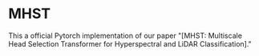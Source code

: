 # MHST 
This a official Pytorch implementation of our paper "[MHST: Multiscale Head Selection Transformer for Hyperspectral and LiDAR Classification]."
